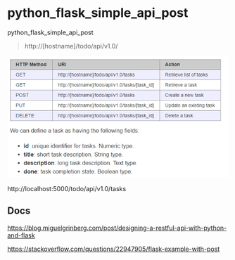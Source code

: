 # python_flask_simple_api_post
python_flask_simple_api_post

> http://[hostname]/todo/api/v1.0/

<img src="img/h1.png">

http://localhost:5000/todo/api/v1.0/tasks



## Docs

https://blog.miguelgrinberg.com/post/designing-a-restful-api-with-python-and-flask

https://stackoverflow.com/questions/22947905/flask-example-with-post